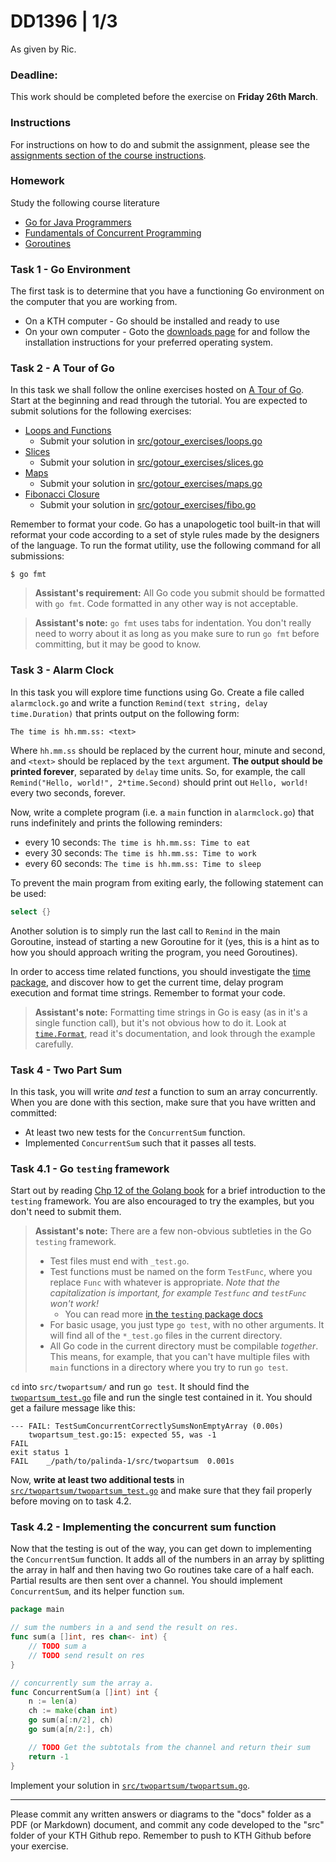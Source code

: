 # DD1396 | 1/3
As given by Ric.

### Deadline:
This work should be completed before the exercise on **Friday 26th March**.

### Instructions
For instructions on how to do and submit the assignment, please see the
[assignments section of the course instructions](https://gits-15.sys.kth.se/inda-20/course-instructions#assignments).

### Homework
Study the following course literature

- [Go for Java Programmers](http://yourbasic.org/golang/go-java-tutorial/)
- [Fundamentals of Concurrent Programming](http://yourbasic.org/golang/concurrent-programming/)
- [Goroutines](http://yourbasic.org/golang/goroutines-explained/)

### Task 1 - Go Environment

The first task is to determine that you have a functioning Go environment on
the computer that you are working from.

- On a KTH computer - Go should be installed and ready to use
- On your own computer - Goto the [downloads page](https://golang.org/dl/) for
  and follow the installation instructions for your preferred operating system.

### Task 2 - A Tour of Go

In this task we shall follow the online exercises hosted on
[A Tour of Go](http://tour.golang.org/welcome/1). Start at the beginning and
read through the tutorial. You are expected to submit solutions for the
following exercises:

- [Loops and Functions](http://tour.golang.org/flowcontrol/8)
    - Submit your solution in [src/gotour_exercises/loops.go](src/gotour_exercises/loops.go)
- [Slices](http://tour.golang.org/moretypes/18)
    - Submit your solution in [src/gotour_exercises/slices.go](src/gotour_exercises/slices.go)
- [Maps](http://tour.golang.org/moretypes/23)
    - Submit your solution in [src/gotour_exercises/maps.go](src/gotour_exercises/maps.go)
- [Fibonacci Closure](http://tour.golang.org/moretypes/26)
    - Submit your solution in [src/gotour_exercises/fibo.go](src/gotour_exercises/fibo.go)

Remember to format your code. Go has a unapologetic tool built-in that will
reformat your code according to a set of style rules made by the designers of
the language. To run the format utility, use the following command for all
submissions:

    $ go fmt

> **Assistant's requirement:** All Go code you submit should be formatted with
> `go fmt`. Code formatted in any other way is not acceptable.

> **Assistant's note:** `go fmt` uses tabs for indentation. You don't really
> need to worry about it as long as you make sure to run `go fmt` before
> committing, but it may be good to know.

### Task 3 - Alarm Clock

In this task you will explore time functions using Go. Create a file called
`alarmclock.go` and write a function `Remind(text string, delay time.Duration)`
that prints output on the following form:

    The time is hh.mm.ss: <text>

Where `hh.mm.ss` should be replaced by the current hour, minute and second, and
`<text>` should be replaced by the `text` argument. **The output should be
printed forever**, separated by `delay` time units. So, for example, the call
`Remind("Hello, world!", 2*time.Second)` should print out `Hello, world!` every
two seconds, forever.

Now, write a complete program (i.e. a `main` function in `alarmclock.go`) that
runs indefinitely and prints the following reminders:

* every 10 seconds: `The time is hh.mm.ss: Time to eat`
* every 30 seconds: `The time is hh.mm.ss: Time to work`
* every 60 seconds: `The time is hh.mm.ss: Time to sleep`

To prevent the main program from exiting early, the following statement can be
used:

```Go
select {}
```

Another solution is to simply run the last call to `Remind` in the main
Goroutine, instead of starting a new Goroutine for it (yes, this is a hint as
to how you should approach writing the program, you need Goroutines).

In order to access time related functions, you should investigate the
[time package](https://golang.org/pkg/time/), and discover how to get the
current time, delay program execution and format time strings. Remember to
format your code.

> **Assistant's note:** Formatting time strings in Go is easy (as in it's a
> single function call), but it's not obvious how to do it. Look at
> [`time.Format`](https://golang.org/pkg/time/#Time.Format), read it's
> documentation, and look through the example carefully.

### Task 4 - Two Part Sum

In this task, you will write _and test_ a function to sum an array
concurrently. When you are done with this section, make sure that you have
written and committed:

* At least two new tests for the `ConcurrentSum` function.
* Implemented `ConcurrentSum` such that it passes all tests.

### Task 4.1 - Go `testing` framework
Start out by reading
[Chp 12 of the Golang book](https://www.golang-book.com/books/intro/12) for a
brief introduction to the `testing` framework. You are also encouraged to try
the examples, but you don't need to submit them.

> **Assistant's note:** There are a few non-obvious subtleties in the Go
> `testing` framework.
>
> * Test files must end with `_test.go`.
> * Test functions must be named on the form `TestFunc`, where you replace
>   `Func` with whatever is appropriate. _Note that the capitalization is
>   important, for example `Testfunc` and `testFunc` won't work!_
>   - You can read more
>     [in the `testing` package docs](https://golang.org/pkg/testing/)
> * For basic usage, you just type `go test`, with no other arguments. It will
>   find all of the `*_test.go` files in the current directory.
> * All Go code in the current directory must be compilable _together_. This
>   means, for example, that you can't have multiple files with `main`
>   functions in a directory where you try to run `go test`.

`cd` into `src/twopartsum/`
and run `go test`. It should find the
[`twopartsum_test.go`](src/twopartsum/twopartsum_test.go) file and run the
single test contained in it. You should get a failure message like this:

```
--- FAIL: TestSumConcurrentCorrectlySumsNonEmptyArray (0.00s)
    twopartsum_test.go:15: expected 55, was -1
FAIL
exit status 1
FAIL	_/path/to/palinda-1/src/twopartsum	0.001s
```

Now, **write at least two additional tests** in
[`src/twopartsum/twopartsum_test.go`](src/twopartsum/twopartsum_test.go) and
make sure that they fail properly before moving on to task 4.2.

### Task 4.2 - Implementing the concurrent sum function
Now that the testing is out of the way, you can get down to implementing the
`ConcurrentSum` function. It adds all of the numbers in an array by splitting
the array in half and then having two Go routines take care of a half each.
Partial results are then sent over a channel. You should implement
`ConcurrentSum`, and its helper function `sum`.

```Go
package main

// sum the numbers in a and send the result on res.
func sum(a []int, res chan<- int) {
	// TODO sum a
	// TODO send result on res
}

// concurrently sum the array a.
func ConcurrentSum(a []int) int {
	n := len(a)
	ch := make(chan int)
	go sum(a[:n/2], ch)
	go sum(a[n/2:], ch)

	// TODO Get the subtotals from the channel and return their sum
	return -1
}
```

Implement your solution in
[`src/twopartsum/twopartsum.go`](src/twopartsum/twopartsum.go).

---

Please commit any written answers or diagrams to the "docs" folder as a PDF (or
Markdown) document, and commit any code developed to the "src" folder of your
KTH Github repo. Remember to push to KTH Github before your exercise.
